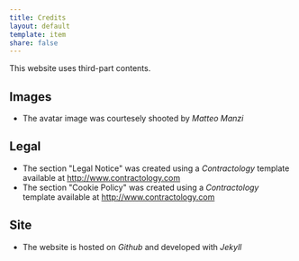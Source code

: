 ```yaml
---
title: Credits
layout: default
template: item
share: false
---
```


This website uses third-part contents.

## Images

* The avatar image was courtesely shooted by *Matteo Manzi*

## Legal 

* The section "Legal Notice" was created using a *Contractology* template available at http://www.contractology.com
* The section "Cookie Policy" was created using a *Contractology* template available at http://www.contractology.com

## Site 

* The website is hosted on *Github* and developed with *Jekyll*